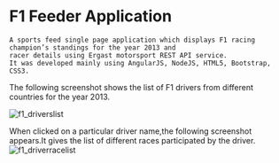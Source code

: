 # F1 Feeder Application
	A sports feed single page application which displays F1 racing champion’s standings for the year 2013 and
	racer details using Ergast motorsport REST API service.
	It was developed mainly using AngularJS, NodeJS, HTML5, Bootstrap, CSS3.

The following screenshot shows the list of F1 drivers from different countries for the year 2013.

![f1_driverslist](https://cloud.githubusercontent.com/assets/12733259/7964153/5a87c826-09e4-11e5-9b71-082ef43ee072.jpg)

When clicked on a particular driver name,the following screenshot appears.It gives the list of different races 
participated by the driver.
![f1_driverracelist](https://cloud.githubusercontent.com/assets/12733259/7964179/7751ae5e-09e4-11e5-8b15-6d2485bb7a96.jpg)
